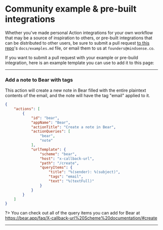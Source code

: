 # Community example & pre-built integrations

Whether you've made personal Action integrations for your own workflow that may be a source of inspiration to others, or pre-built integrations that can be distributed to other users, be sure to submit a pull request [to this repo](https://github.com/Mindsense/Mail-Pilot-Support)'s `docs/examples.md` file, or email them to us at `founders@mindsense.co`.

If you want to submit a pull request with your example or pre-build integration, here is an example template you can use to add it to this page:

---

### Add a note to Bear with tags

This action will create a new note in Bear filled with the entire plaintext contents of the email, and the note will have the tag "email" applied to it.

```json
{
	"actions": [
		{
			"id": "bear",
			"appName": "Bear",
			"actionTitle": "Create a note in Bear",
			"actionQueries": [
				"bear",
				"note"
			],
			"urlTemplate": {
				"scheme": "bear",
				"host": "x-callback-url",
				"path": "/create",
				"queryItems": {
					"title": "%(sender): %(subject)",
					"tags": "email",
					"text": "%(textFull)"
				}
			}
		}
	]
}
```

?> You can check out all of the query items you can add for Bear at https://bear.app/faq/X-callback-url%20Scheme%20documentation/#create

---
